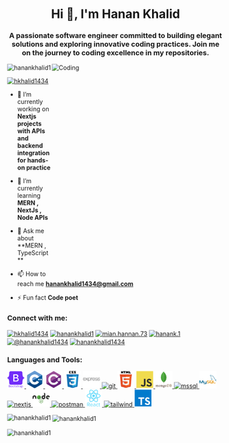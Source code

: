 <h1 align="center">Hi 👋, I'm Hanan Khalid</h1>
<h3 align="center">A passionate software engineer committed to building elegant solutions and exploring innovative coding practices. Join me on the journey to coding excellence in my repositories.</h3>
<img align="right" src="https://cdn.dribbble.com/users/1162077/screenshots/3848914/programmer.gif" alt="Coding" width="400" height="480">

<p align="left"> <img src="https://komarev.com/ghpvc/?username=hanankhalid1&label=Profile%20views&color=0e75b6&style=flat" alt="hanankhalid1" /> </p>

<p align="left"> <a href="https://twitter.com/hkhalid1434" target="blank"><img src="https://img.shields.io/twitter/follow/hkhalid1434?logo=twitter&style=for-the-badge" alt="hkhalid1434" /></a> </p>

- 🔭 I’m currently working on **Nextjs projects with APIs and backend integration for hands-on practice**

- 🌱 I’m currently learning **MERN , NextJs , Node APIs**

- 💬 Ask me about **MERN ,  TypeScript **

- 📫 How to reach me **hanankhalid1434@gmail.com**

- ⚡ Fun fact **Code poet**

<h3 align="left">Connect with me:</h3>
<p align="left">
<a href="https://twitter.com/hkhalid1434" target="blank"><img align="center" src="https://raw.githubusercontent.com/rahuldkjain/github-profile-readme-generator/master/src/images/icons/Social/twitter.svg" alt="hkhalid1434" height="30" width="40" /></a>
<a href="https://linkedin.com/in/hanankhalid1" target="blank"><img align="center" src="https://raw.githubusercontent.com/rahuldkjain/github-profile-readme-generator/master/src/images/icons/Social/linked-in-alt.svg" alt="hanankhalid1" height="30" width="40" /></a>
<a href="https://fb.com/mian.hannan.73" target="blank"><img align="center" src="https://raw.githubusercontent.com/rahuldkjain/github-profile-readme-generator/master/src/images/icons/Social/facebook.svg" alt="mian.hannan.73" height="30" width="40" /></a>
<a href="https://instagram.com/hanank.1" target="blank"><img align="center" src="https://raw.githubusercontent.com/rahuldkjain/github-profile-readme-generator/master/src/images/icons/Social/instagram.svg" alt="hanank.1" height="30" width="40" /></a>
<a href="https://medium.com/@hanankhalid1434" target="blank"><img align="center" src="https://raw.githubusercontent.com/rahuldkjain/github-profile-readme-generator/master/src/images/icons/Social/medium.svg" alt="@hanankhalid1434" height="30" width="40" /></a>
<a href="https://www.leetcode.com/hanankhalid1434" target="blank"><img align="center" src="https://raw.githubusercontent.com/rahuldkjain/github-profile-readme-generator/master/src/images/icons/Social/leet-code.svg" alt="hanankhalid1434" height="30" width="40" /></a>
</p>

<h3 align="left">Languages and Tools:</h3>
<p align="left"> <a href="https://getbootstrap.com" target="_blank" rel="noreferrer"> <img src="https://raw.githubusercontent.com/devicons/devicon/master/icons/bootstrap/bootstrap-plain-wordmark.svg" alt="bootstrap" width="40" height="40"/> </a> <a href="https://www.w3schools.com/cpp/" target="_blank" rel="noreferrer"> <img src="https://raw.githubusercontent.com/devicons/devicon/master/icons/cplusplus/cplusplus-original.svg" alt="cplusplus" width="40" height="40"/> </a> <a href="https://www.w3schools.com/cs/" target="_blank" rel="noreferrer"> <img src="https://raw.githubusercontent.com/devicons/devicon/master/icons/csharp/csharp-original.svg" alt="csharp" width="40" height="40"/> </a> <a href="https://www.w3schools.com/css/" target="_blank" rel="noreferrer"> <img src="https://raw.githubusercontent.com/devicons/devicon/master/icons/css3/css3-original-wordmark.svg" alt="css3" width="40" height="40"/> </a> <a href="https://expressjs.com" target="_blank" rel="noreferrer"> <img src="https://raw.githubusercontent.com/devicons/devicon/master/icons/express/express-original-wordmark.svg" alt="express" width="40" height="40"/> </a> <a href="https://git-scm.com/" target="_blank" rel="noreferrer"> <img src="https://www.vectorlogo.zone/logos/git-scm/git-scm-icon.svg" alt="git" width="40" height="40"/> </a> <a href="https://www.w3.org/html/" target="_blank" rel="noreferrer"> <img src="https://raw.githubusercontent.com/devicons/devicon/master/icons/html5/html5-original-wordmark.svg" alt="html5" width="40" height="40"/> </a> <a href="https://developer.mozilla.org/en-US/docs/Web/JavaScript" target="_blank" rel="noreferrer"> <img src="https://raw.githubusercontent.com/devicons/devicon/master/icons/javascript/javascript-original.svg" alt="javascript" width="40" height="40"/> </a> <a href="https://www.mongodb.com/" target="_blank" rel="noreferrer"> <img src="https://raw.githubusercontent.com/devicons/devicon/master/icons/mongodb/mongodb-original-wordmark.svg" alt="mongodb" width="40" height="40"/> </a> <a href="https://www.microsoft.com/en-us/sql-server" target="_blank" rel="noreferrer"> <img src="https://www.svgrepo.com/show/303229/microsoft-sql-server-logo.svg" alt="mssql" width="40" height="40"/> </a> <a href="https://www.mysql.com/" target="_blank" rel="noreferrer"> <img src="https://raw.githubusercontent.com/devicons/devicon/master/icons/mysql/mysql-original-wordmark.svg" alt="mysql" width="40" height="40"/> </a> <a href="https://nextjs.org/" target="_blank" rel="noreferrer"> <img src="https://cdn.worldvectorlogo.com/logos/nextjs-2.svg" alt="nextjs" width="40" height="40"/> </a> <a href="https://nodejs.org" target="_blank" rel="noreferrer"> <img src="https://raw.githubusercontent.com/devicons/devicon/master/icons/nodejs/nodejs-original-wordmark.svg" alt="nodejs" width="40" height="40"/> </a> <a href="https://postman.com" target="_blank" rel="noreferrer"> <img src="https://www.vectorlogo.zone/logos/getpostman/getpostman-icon.svg" alt="postman" width="40" height="40"/> </a> <a href="https://reactjs.org/" target="_blank" rel="noreferrer"> <img src="https://raw.githubusercontent.com/devicons/devicon/master/icons/react/react-original-wordmark.svg" alt="react" width="40" height="40"/> </a> <a href="https://tailwindcss.com/" target="_blank" rel="noreferrer"> <img src="https://www.vectorlogo.zone/logos/tailwindcss/tailwindcss-icon.svg" alt="tailwind" width="40" height="40"/> </a> <a href="https://www.typescriptlang.org/" target="_blank" rel="noreferrer"> <img src="https://raw.githubusercontent.com/devicons/devicon/master/icons/typescript/typescript-original.svg" alt="typescript" width="40" height="40"/> </a> </p>

<p><img align="left" src="https://github-readme-stats.vercel.app/api/top-langs?username=hanankhalid1&show_icons=true&locale=en&layout=compact" alt="hanankhalid1" /></p>

<p>&nbsp;<img align="center" src="https://github-readme-stats.vercel.app/api?username=hanankhalid1&show_icons=true&locale=en" alt="hanankhalid1" /></p>

<p><img align="center" src="https://github-readme-streak-stats.herokuapp.com/?user=hanankhalid1&" alt="hanankhalid1" /></p>
